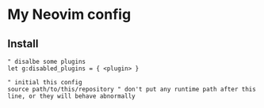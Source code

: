 # My Neovim config

## Install

```vimscript
" disalbe some plugins
let g:disabled_plugins = { <plugin> }

" initial this config
source path/to/this/repository " don't put any runtime path after this line, or they will behave abnormally
```
